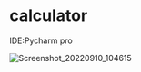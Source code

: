 # calculator

IDE:Pycharm pro

![Screenshot_20220910_104615](/home/aimol/PycharmProjects/PyQt/Calculator/Screenshot_20220910_104615.png)
